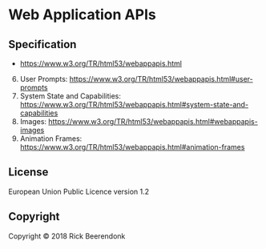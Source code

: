 # Web Application APIs

## Specification

* https://www.w3.org/TR/html53/webappapis.html

6. User Prompts: https://www.w3.org/TR/html53/webappapis.html#user-prompts
7. System State and Capabilities: https://www.w3.org/TR/html53/webappapis.html#system-state-and-capabilities
8. Images: https://www.w3.org/TR/html53/webappapis.html#webappapis-images
9. Animation Frames: https://www.w3.org/TR/html53/webappapis.html#animation-frames

## License

European Union Public Licence version 1.2

## Copyright

Copyright © 2018 Rick Beerendonk